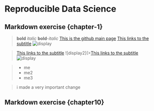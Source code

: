 ﻿

# Reproducible Data Science
## Markdown exercise {chapter-1}

>**bold**
>_italic_
>**bold**-_italic_
>[This is the github main page](https://github.com/melanieganz/ReproducibleQuantitativeDataAnalysis-2025)
>[This links to the subtitle](#chapter-1)
>![display](https://raw.githubusercontent.com/melanieganz/ReproducibleQuantitativeDataAnalysis-2025/main/markdown/Markdown-mark.jpg)

>[This links to the subtitle](#chapter-1)
>![display2](>[This links to the subtitle](#chapter-1)
>![display](https://github.com/melanieganz/ReproducibleQuantitativeDataAnalysis-2025/blob/main/markdown/Markdown-mark.png?raw=true)


>* me
>* me2
>* me3



>i made a very important change




















## Markdown exercise {chapter10}
